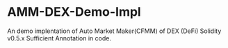 # AMM-DEX-Demo-Impl
An demo implentation of Auto Market Maker(CFMM) of DEX (DeFi)
Solidity v0.5.x
Sufficient Annotation in code.
